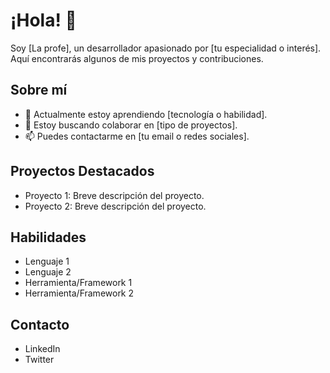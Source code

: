 # ¡Hola! 👋

Soy [La profe], un desarrollador apasionado por [tu especialidad o interés]. Aquí encontrarás algunos de mis proyectos y contribuciones.

## Sobre mí

- 🌱 Actualmente estoy aprendiendo [tecnología o habilidad].
- 👯 Estoy buscando colaborar en [tipo de proyectos].
- 📫 Puedes contactarme en [tu email o redes sociales].

## Proyectos Destacados

- Proyecto 1: Breve descripción del proyecto.
- Proyecto 2: Breve descripción del proyecto.

## Habilidades

- Lenguaje 1
- Lenguaje 2
- Herramienta/Framework 1
- Herramienta/Framework 2

## Contacto

- LinkedIn
- Twitter

